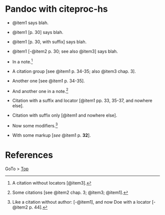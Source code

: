 # Pandoc with citeproc-hs

<!-- -   [@nonexistent] -->
<!-- -   @nonexistent -->

-   @item1 says blah.

-   @item1 [p. 30] says blah.

-   @item1 [p. 30, with suffix] says blah.

-   @item1 [-@item2 p. 30; see also @item3] says blah.

-   In a note.[^1]

-   A citation group [see @item1 p. 34-35; also @item3 chap. 3].

-   Another one [see @item1 p. 34-35].

-   And another one in a note.[^2]

-   Citation with a suffix and locator [@item1 pp. 33, 35-37, and nowhere else].

-   Citation with suffix only [@item1 and nowhere else].

-   Now some modifiers.[^3]

-   With some markup [*see* @item1 p. **32**].

# References

[^1]: A citation without locators [@item3].

[^2]: Some citations [see @item2 chap. 3; @item3; @item1].

[^3]: Like a citation without author: [-@item1], and now Doe with a locator [-@item2 p. 44].



[^git]: [Git](../../k2/kXX/kGt)

[^docker]: [Docker](../../k2/kXX/kDocker)

[^java]: java 

[^node]: node 

[^python]: python

GoTo > [Top](#the-journey-is-the-reward) 


